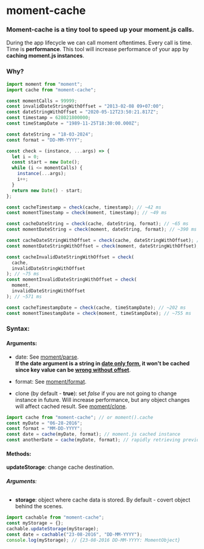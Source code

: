 # moment-cache

### Moment-cache is a tiny tool to speed up your moment.js calls.

During the app lifecycle we can call moment oftentimes. Every call is time. Time is **performance**. This tool will increase performance of your app by **caching moment.js instances**.

### Why?

```javascript
import moment from "moment";
import cache from "moment-cache";

const momentCalls = 99999;
const invalidDateStringWithOffset = "2013-02-08 09+07:00";
const dateStringWithOffset = "2020-05-12T23:50:21.817Z";
const timestamp = 628021800000;
const timeStampDate = "1989-11-25T18:30:00.000Z";

const dateString = "18-03-2024";
const format = "DD-MM-YYYY";

const check = (instance, ...args) => {
  let i = 0;
  const start = new Date();
  while (i <= momentCalls) {
    instance(...args);
    i++;
  }
  return new Date() - start;
};

const cacheTimestamp = check(cache, timestamp); // ~42 ms
const momentTimestamp = check(moment, timestamp); // ~49 ms

const cacheDateString = check(cache, dateString, format); // ~65 ms
const momentDateString = check(moment, dateString, format); // ~390 ms

const cacheDateStringWithOffset = check(cache, dateStringWithOffset); // ~218 ms
const momentDateStringWithOffset = check(moment, dateStringWithOffset); // ~777 ms

const cacheInvalidDateStringWithOffset = check(
  cache,
  invalidDateStringWithOffset
); // ~75 ms
const momentInvalidDateStringWithOffset = check(
  moment,
  invalidDateStringWithOffset
); // ~571 ms

const cacheTimestampDate = check(cache, timeStampDate); // ~202 ms
const momentTimestampDate = check(moment, timeStampDate); // ~755 ms

```

### Syntax:

#### Arguments:

- date: See [moment/parse](http://momentjs.com/docs/#/parsing/).
  <br/><b>If the date argument is a string in [date only form](https://developer.mozilla.org/en-US/docs/Web/JavaScript/Reference/Global_Objects/Date#:~:text=Date%2Donly%20form%3A%20YYYY%2C%20YYYY%2DMM%2C%20YYYY%2DMM%2DDD), it won't be cached since key value can be [wrong without offset](https://developer.mozilla.org/en-US/docs/Web/JavaScript/Reference/Global_Objects/Date#:~:text=When%20the%20time,Reality%20Issue)</b>.

- format: See [moment/format](http://momentjs.com/docs/#/parsing/string-format/).

- clone (by default - **true**): set _false_ if you are not going to change instance in future. Will increase performance, but any object changes will affect cached result. See [moment/clone](http://momentjs.com/docs/#/parsing/moment-clone/).

```javascript
import cache from "moment-cache"; // or moment().cache
const myDate = "06-28-2016";
const format = "MM-DD-YYYY";
const date = cache(myDate, format); // moment.js cached instance
const anotherDate = cache(myDate, format); // rapidly retrieving previously processed result from the cache
```

#### Methods:

**updateStorage**: change cache destination.

###### **Arguments**:

- **storage**: object where cache data is stored. By default - covert object behind the scenes.

```javascript
import cachable from "moment-cache";
const myStorage = {};
cachable.updateStorage(myStorage);
const date = cachable("23-08-2016", "DD-MM-YYYY");
console.log(myStorage); // {23-08-2016 DD-MM-YYYY: MomentObject}
```
